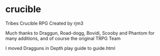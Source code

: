 # crucible

Tribes Crucible RPG
Created by rjm3

Much thanks to Draggun, Road-dogg, Bovidi, Scooby and Phantom for many additions, and of course the original TRPG Team

I moved Dragguns in Depth play guide to guide.html
